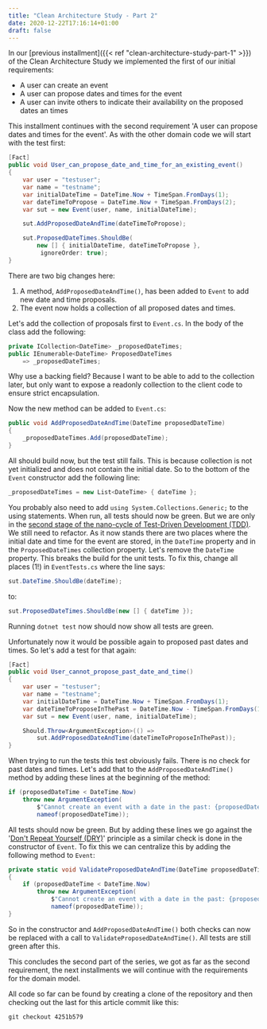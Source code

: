```yaml
---
title: "Clean Architecture Study - Part 2"
date: 2020-12-22T17:16:14+01:00
draft: false
---
```


In our [previous installment]({{< ref "clean-architecture-study-part-1" >}}) of the Clean Architecture Study we implemented the first of our initial requirements:
* A user can create an event
* A user can propose dates and times for the event
* A user can invite others to indicate their availability on the proposed dates an times

This installment continues with the second requirement 'A user can propose dates and times for the event'. As with the other domain code we will start with the test first:

```cs
[Fact]
public void User_can_propose_date_and_time_for_an_existing_event()
{
    var user = "testuser";
    var name = "testname";
    var initialDateTime = DateTime.Now + TimeSpan.FromDays(1);
    var dateTimeToPropose = DateTime.Now + TimeSpan.FromDays(2);
    var sut = new Event(user, name, initialDateTime);

    sut.AddProposedDateAndTime(dateTimeToPropose);

    sut.ProposedDateTimes.ShouldBe(
        new [] { initialDateTime, dateTimeToPropose },
         ignoreOrder: true);
}
```

There are two big changes here:
1. A method, `AddProposedDateAndTime()`, has been added to `Event` to add new date and time proposals.
2. The event now holds a collection of all proposed dates and times.

Let's add the collection of proposals first to `Event.cs`. In the body of the class add the following:

```cs
private ICollection<DateTime> _proposedDateTimes;
public IEnumerable<DateTime> ProposedDateTimes
    => _proposedDateTimes;
```

Why use a backing field? Because I want to be able to add to the collection later, but only want to expose a readonly collection to the client code to ensure strict encapsulation.

Now the new method can be added to `Event.cs`:

```cs
public void AddProposedDateAndTime(DateTime proposedDateTime)
{
    _proposedDateTimes.Add(proposedDateTime);
}
```

All should build now, but the test still fails. This is because collection is not yet initialized and does not contain the initial date. So to the bottom of the `Event` constructor add the following line:

```cs
_proposedDateTimes = new List<DateTime> { dateTime };
```

You probably also need to add `using System.Collections.Generic;` to the using statements. When run, all tests should now be green. But we are only in the [second stage of the nano-cycle of Test-Driven Development (TDD)](https://blog.cleancoder.com/uncle-bob/2014/12/17/TheCyclesOfTDD.html). We still need to refactor. As it now stands there are two places where the initial date and time for the event are stored, in the `DateTime` property and in the `ProposedDateTimes` collection property. Let's remove the `DateTime` property. This breaks the build for the unit tests. To fix this, change all places (1!) in `EventTests.cs` where the line says:

```cs
sut.DateTime.ShouldBe(dateTime);
```

to:

```cs
sut.ProposedDateTimes.ShouldBe(new [] { dateTime });
```

Running `dotnet test` now should now show all tests are green.

Unfortunately now it would be possible again to proposed past dates and times. So let's add a test for that again:

```cs
[Fact]
public void User_cannot_propose_past_date_and_time()
{
    var user = "testuser";
    var name = "testname";
    var initialDateTime = DateTime.Now + TimeSpan.FromDays(1);
    var dateTimeToProposeInThePast = DateTime.Now - TimeSpan.FromDays(1);
    var sut = new Event(user, name, initialDateTime);

    Should.Throw<ArgumentException>(() =>
        sut.AddProposedDateAndTime(dateTimeToProposeInThePast));
}
```

When trying to run the tests this test obviously fails. There is no check for past dates and times. Let's add that to the `AddProposedDateAndTime()` method by adding these lines at the beginning of the method:

```cs
if (proposedDateTime < DateTime.Now)
    throw new ArgumentException(
        $"Cannot create an event with a date in the past: {proposedDateTime}",
        nameof(proposedDateTime));
```

All tests should now be green. But by adding these lines we go against the '[Don't Repeat Yourself (DRY)](https://wiki.c2.com/?DontRepeatYourself)' principle as a similar check is done in the constructor of `Event`. To fix this we can centralize this by adding the following method to `Event`:

```cs
private static void ValidateProposedDateAndTime(DateTime proposedDateTime)
{
    if (proposedDateTime < DateTime.Now)
        throw new ArgumentException(
            $"Cannot create an event with a date in the past: {proposedDateTime}",
            nameof(proposedDateTime));
}
```

So in the constructor and `AddProposedDateAndTime()` both checks can now be replaced with a call to `ValidateProposedDateAndTime()`. All tests are still green after this.

This concludes the second part of the series, we got as far as the second requirement, the next installments we will continue with the requirements for the domain model.

All code so far can be found by creating a clone of the repository and then checking out the last for this article commit like this:

```posh
git checkout 4251b579
```
